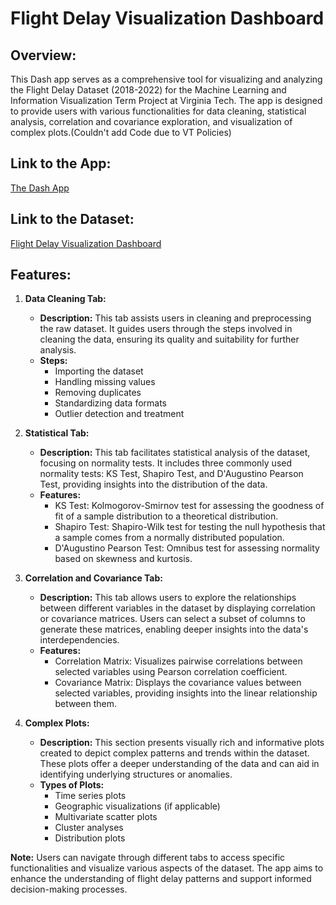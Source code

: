 # Flight Delay Visualization Dashboard

## Overview:
This Dash app serves as a comprehensive tool for visualizing and analyzing the Flight Delay Dataset (2018-2022) for the Machine Learning and Information Visualization Term Project at Virginia Tech. The app is designed to provide users with various functionalities for data cleaning, statistical analysis, correlation and covariance exploration, and visualization of complex plots.(Couldn't add Code due to VT Policies)
## Link to the App:

[The Dash App](https://dashapp-jadd4w76ha-nn.a.run.app/)  

## Link to the Dataset:

[Flight Delay Visualization Dashboard](https://www.kaggle.com/datasets/robikscube/flight-delay-dataset-20182022)
## Features:

1. **Data Cleaning Tab:**
   - **Description:** This tab assists users in cleaning and preprocessing the raw dataset. It guides users through the steps involved in cleaning the data, ensuring its quality and suitability for further analysis.
   - **Steps:**
     - Importing the dataset
     - Handling missing values
     - Removing duplicates
     - Standardizing data formats
     - Outlier detection and treatment

2. **Statistical Tab:**
   - **Description:** This tab facilitates statistical analysis of the dataset, focusing on normality tests. It includes three commonly used normality tests: KS Test, Shapiro Test, and D'Augustino Pearson Test, providing insights into the distribution of the data.
   - **Features:**
     - KS Test: Kolmogorov-Smirnov test for assessing the goodness of fit of a sample distribution to a theoretical distribution.
     - Shapiro Test: Shapiro-Wilk test for testing the null hypothesis that a sample comes from a normally distributed population.
     - D'Augustino Pearson Test: Omnibus test for assessing normality based on skewness and kurtosis.

3. **Correlation and Covariance Tab:**
   - **Description:** This tab allows users to explore the relationships between different variables in the dataset by displaying correlation or covariance matrices. Users can select a subset of columns to generate these matrices, enabling deeper insights into the data's interdependencies.
   - **Features:**
     - Correlation Matrix: Visualizes pairwise correlations between selected variables using Pearson correlation coefficient.
     - Covariance Matrix: Displays the covariance values between selected variables, providing insights into the linear relationship between them.

4. **Complex Plots:**
   - **Description:** This section presents visually rich and informative plots created to depict complex patterns and trends within the dataset. These plots offer a deeper understanding of the data and can aid in identifying underlying structures or anomalies.
   - **Types of Plots:**
     - Time series plots
     - Geographic visualizations (if applicable)
     - Multivariate scatter plots
     - Cluster analyses
     - Distribution plots



**Note:** Users can navigate through different tabs to access specific functionalities and visualize various aspects of the dataset. The app aims to enhance the understanding of flight delay patterns and support informed decision-making processes.





